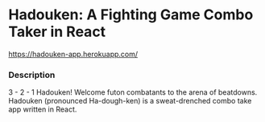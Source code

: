 # Hadouken: A Fighting Game Combo Taker in React

https://hadouken-app.herokuapp.com/

### Description

3 - 2 - 1 Hadouken! Welcome futon combatants to the arena of beatdowns. Hadouken (pronounced Ha-dough-ken) is a sweat-drenched combo take app written in React.
